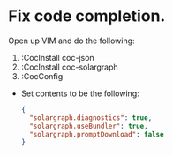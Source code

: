 # Fix code completion.

Open up VIM and do the following:

1. :CocInstall coc-json
1. :CocInstall coc-solargraph
1. :CocConfig
  * Set contents to be the following:
    ```json
    {
      "solargraph.diagnostics": true,
      "solargraph.useBundler": true,
      "solargraph.promptDownload": false
    }
    ```
